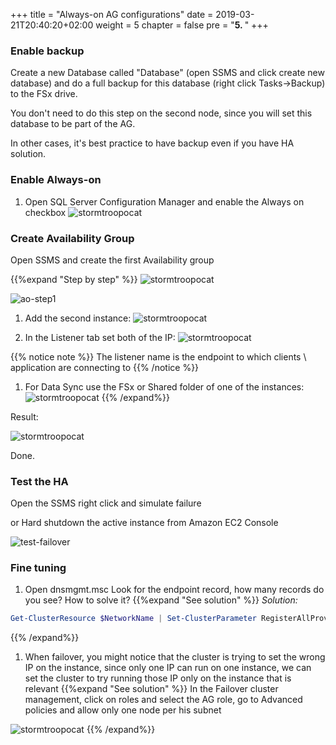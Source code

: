 +++
title = "Always-on AG configurations"
date = 2019-03-21T20:40:20+02:00
weight = 5
chapter = false
pre = "<b>5. </b>"
+++

### Enable backup

Create a new Database called "Database" (open SSMS and click create new database) and do a full backup for this database (right click Tasks->Backup) to the FSx drive.

You don't need to do this step on the second node, since you will set this database to be part of the AG.

In other cases, it's best practice to have backup even if you have HA solution.

### Enable Always-on

1. Open SQL Server Configuration Manager and enable the Always on checkbox
![stormtroopocat](/img/image018.png?classes=border,shadow)

### Create Availability Group

Open SSMS and create the first Availability group

{{%expand "Step by step" %}}
![stormtroopocat](/img/image021.png?classes=border,shadow)

![ao-step1](/img/Steps/ao-step1.png?classes=border,shadow)

1. Add the second instance:
![stormtroopocat](/img/image022.png?classes=border,shadow)

2. In the Listener tab set both of the IP:
![stormtroopocat](/img/Steps/ao-step-replica.png?classes=border,shadow)

{{% notice note %}}
The listener name is the endpoint to which clients \ application are connecting to
{{% /notice %}}

1. For Data Sync use the FSx or Shared folder of one of the instances: 
![stormtroopocat](/img/Steps/ao-step-datarep.png?classes=border,shadow)
{{% /expand%}}

Result:

![stormtroopocat](/img/image025.png?classes=border,shadow)

Done.

### Test the HA

Open the SSMS right click and simulate failure

or Hard shutdown the active instance from Amazon EC2 Console

![test-failover](/img/Steps/test-failover.png?classes=border,shadow)

### Fine tuning

1. Open dnsmgmt.msc
Look for the endpoint record, how many records do you see? How to solve it?
{{%expand "See solution" %}}
*Solution:*

```powershell
Get-ClusterResource $NetworkName | Set-ClusterParameter RegisterAllProvidersIP 0
```

{{% /expand%}}

1. When failover, you might notice that the cluster is trying to set the wrong IP on the instance, since only one IP can run on one instance, we can set the cluster to try running those IP only on the instance that is relevant
{{%expand "See solution" %}}
In the Failover cluster management, click on roles and select the AG role, go to Advanced policies and allow only one node per his subnet

![stormtroopocat](/img/image026.png?classes=border,shadow)
{{% /expand%}}
